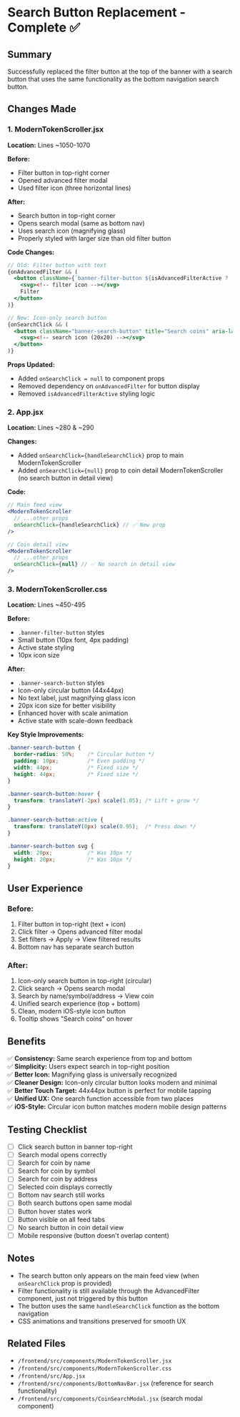 # Search Button Replacement - Complete ✅

## Summary
Successfully replaced the filter button at the top of the banner with a search button that uses the same functionality as the bottom navigation search button.

## Changes Made

### 1. ModernTokenScroller.jsx
**Location:** Lines ~1050-1070

**Before:**
- Filter button in top-right corner
- Opened advanced filter modal
- Used filter icon (three horizontal lines)

**After:**
- Search button in top-right corner
- Opens search modal (same as bottom nav)
- Uses search icon (magnifying glass)
- Properly styled with larger size than old filter button

**Code Changes:**
```jsx
// Old: Filter button with text
{onAdvancedFilter && (
  <button className={`banner-filter-button ${isAdvancedFilterActive ? 'active' : ''}`}>
    <svg><!-- filter icon --></svg>
    Filter
  </button>
)}

// New: Icon-only search button
{onSearchClick && (
  <button className="banner-search-button" title="Search coins" aria-label="Search coins">
    <svg><!-- search icon (20x20) --></svg>
  </button>
)}
```

**Props Updated:**
- Added `onSearchClick = null` to component props
- Removed dependency on `onAdvancedFilter` for button display
- Removed `isAdvancedFilterActive` styling logic

### 2. App.jsx
**Location:** Lines ~280 & ~290

**Changes:**
- Added `onSearchClick={handleSearchClick}` prop to main ModernTokenScroller
- Added `onSearchClick={null}` prop to coin detail ModernTokenScroller (no search button in detail view)

**Code:**
```jsx
// Main feed view
<ModernTokenScroller
  // ...other props
  onSearchClick={handleSearchClick} // ✅ New prop
/>

// Coin detail view
<ModernTokenScroller
  // ...other props
  onSearchClick={null} // ✅ No search in detail view
/>
```

### 3. ModernTokenScroller.css
**Location:** Lines ~450-495

**Before:**
- `.banner-filter-button` styles
- Small button (10px font, 4px padding)
- Active state styling
- 10px icon size

**After:**
- `.banner-search-button` styles
- Icon-only circular button (44x44px)
- No text label, just magnifying glass icon
- 20px icon size for better visibility
- Enhanced hover with scale animation
- Active state with scale-down feedback

**Key Style Improvements:**
```css
.banner-search-button {
  border-radius: 50%;    /* Circular button */
  padding: 10px;         /* Even padding */
  width: 44px;           /* Fixed size */
  height: 44px;          /* Fixed size */
}

.banner-search-button:hover {
  transform: translateY(-2px) scale(1.05); /* Lift + grow */
}

.banner-search-button:active {
  transform: translateY(0px) scale(0.95);  /* Press down */
}

.banner-search-button svg {
  width: 20px;           /* Was 10px */
  height: 20px;          /* Was 10px */
}
```

## User Experience

### Before:
1. Filter button in top-right (text + icon)
2. Click filter → Opens advanced filter modal
3. Set filters → Apply → View filtered results
4. Bottom nav has separate search button

### After:
1. Icon-only search button in top-right (circular)
2. Click search → Opens search modal
3. Search by name/symbol/address → View coin
4. Unified search experience (top + bottom)
5. Clean, modern iOS-style icon button
6. Tooltip shows "Search coins" on hover

## Benefits

✅ **Consistency:** Same search experience from top and bottom  
✅ **Simplicity:** Users expect search in top-right position  
✅ **Better Icon:** Magnifying glass is universally recognized  
✅ **Cleaner Design:** Icon-only circular button looks modern and minimal  
✅ **Better Touch Target:** 44x44px button is perfect for mobile tapping  
✅ **Unified UX:** One search function accessible from two places  
✅ **iOS-Style:** Circular icon button matches modern mobile design patterns  

## Testing Checklist

- [ ] Click search button in banner top-right
- [ ] Search modal opens correctly
- [ ] Search for coin by name
- [ ] Search for coin by symbol
- [ ] Search for coin by address
- [ ] Selected coin displays correctly
- [ ] Bottom nav search still works
- [ ] Both search buttons open same modal
- [ ] Button hover states work
- [ ] Button visible on all feed tabs
- [ ] No search button in coin detail view
- [ ] Mobile responsive (button doesn't overlap content)

## Notes

- The search button only appears on the main feed view (when `onSearchClick` prop is provided)
- Filter functionality is still available through the AdvancedFilter component, just not triggered by this button
- The button uses the same `handleSearchClick` function as the bottom navigation
- CSS animations and transitions preserved for smooth UX

## Related Files

- `/frontend/src/components/ModernTokenScroller.jsx`
- `/frontend/src/components/ModernTokenScroller.css`
- `/frontend/src/App.jsx`
- `/frontend/src/components/BottomNavBar.jsx` (reference for search functionality)
- `/frontend/src/components/CoinSearchModal.jsx` (search modal component)
